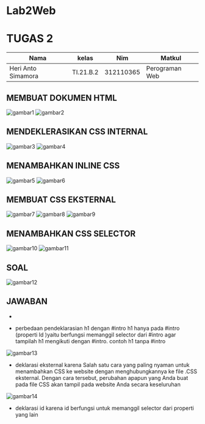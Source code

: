 # Lab2Web

# TUGAS 2
| Nama | kelas | Nim | Matkul |
| -- | --- | ---- | ----------- |
| Heri Anto Simamora | TI.21.B.2| 312110365 | Perograman Web |

## MEMBUAT DOKUMEN HTML

![gambar1](gm/a1.png.png)
![gambar2](gm/a2.png.png)

## MENDEKLERASIKAN CSS INTERNAL

![gambar3](gm/b1.png.png)
![gambar4](gm/b2.png.png)

## MENAMBAHKAN INLINE CSS

![gambar5](gm/c1.png.png)
![gambar6](gm/c2.png.png)

## MEMBUAT CSS EKSTERNAL 

![gambar7](gm/d1.png.png)
![gambar8](gm/d2.png.png)
![gambar9](gm/d3.png.png)

## MENAMBAHKAN CSS SELECTOR

![gambar10](gm/e1.png.png)
![gambar11](gm/e2.png.png)

## SOAL 

![gambar12](gm/soal.png.png)

## JAWABAN 

- 

- perbedaan pendeklarasian h1 dengan #intro h1 hanya pada #intro (properti Id )yaitu berfungsi memanggil selector dari #intro agar tampilah h1 mengikuti dengan #intro. contoh h1 tanpa #intro <p>

![gambar13](gm/jb.png.png)

- deklarasi eksternal karena Salah satu cara yang paling nyaman untuk menambahkan CSS ke website dengan menghubungkannya ke file .CSS eksternal. Dengan cara tersebut, perubahan apapun yang Anda buat pada file CSS akan tampil pada website Anda secara keseluruhan <p>

![gambar14](gm/e2.png.png)

- deklarasi id karena id berfungsi untuk memanggil selector dari properti yang lain <p>